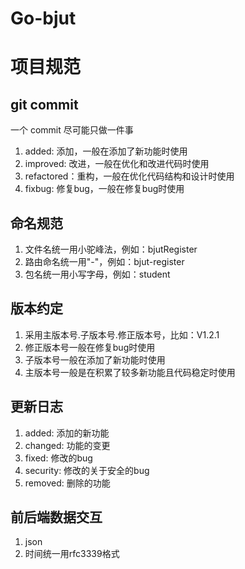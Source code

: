 # Go-bjut
# 项目规范
## git commit
一个 commit 尽可能只做一件事
1. added: 添加，一般在添加了新功能时使用
2. improved: 改进，一般在优化和改进代码时使用
3. refactored：重构，一般在优化代码结构和设计时使用
4. fixbug: 修复bug，一般在修复bug时使用
## 命名规范
1. 文件名统一用小驼峰法，例如：bjutRegister
2. 路由命名统一用"-"，例如：bjut-register
3. 包名统一用小写字母，例如：student
## 版本约定
1. 采用主版本号.子版本号.修正版本号，比如：V1.2.1
2. 修正版本号一般在修复bug时使用
3. 子版本号一般在添加了新功能时使用
4. 主版本号一般是在积累了较多新功能且代码稳定时使用
## 更新日志
1. added: 添加的新功能
2. changed: 功能的变更
3. fixed: 修改的bug
4. security: 修改的关于安全的bug
5. removed: 删除的功能
## 前后端数据交互
1. json
2. 时间统一用rfc3339格式
